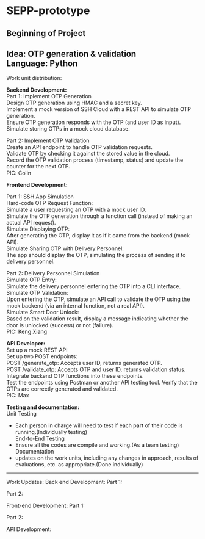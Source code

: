 # SEPP-prototype
Beginning of Project
---------------------------------------
Idea: OTP generation & validation<br>
Language: Python<br>
---------------------------------------
Work unit distribution:

<strong>Backend Development:</strong><br>
Part 1: Implement OTP Generation<br>
Design OTP generation using HMAC and a secret key.<br>
Implement a mock version of SSH Cloud with a REST API to simulate OTP generation.<br>
Ensure OTP generation responds with the OTP (and user ID as input).<br>
Simulate storing OTPs in a mock cloud database.<br>

Part 2: Implement OTP Validation<br>
Create an API endpoint to handle OTP validation requests.<br>
Validate OTP by checking it against the stored value in the cloud.<br>
Record the OTP validation process (timestamp, status) and update the counter for the next OTP.<br>
PIC: Colin<br>

<strong>Frontend Development:</strong><br>

Part 1: SSH App Simulation<br>
Hard-code OTP Request Function:<br>
Simulate a user requesting an OTP with a mock user ID.<br>
Simulate the OTP generation through a function call (instead of making an actual API request).<br>
Simulate Displaying OTP:<br>
After generating the OTP, display it as if it came from the backend (mock API).<br>
Simulate Sharing OTP with Delivery Personnel:<br>
The app should display the OTP, simulating the process of sending it to delivery personnel.<br>

Part 2: Delivery Personnel Simulation<br>
Simulate OTP Entry:<br>
Simulate the delivery personnel entering the OTP into a CLI interface.<br>
Simulate OTP Validation:<br>
Upon entering the OTP, simulate an API call to validate the OTP using the mock backend (via an internal function, not a real API).<br>
Simulate Smart Door Unlock:<br>
Based on the validation result, display a message indicating whether the door is unlocked (success) or not (failure).<br>
PIC: Keng Xiang <br>

<strong>API Developer:</strong><br>
Set up a mock REST API<br>
Set up two POST endpoints:<br>
POST /generate_otp: Accepts user ID, returns generated OTP.<br>
POST /validate_otp: Accepts OTP and user ID, returns validation status.<br>
Integrate backend OTP functions into these endpoints.<br>
Test the endpoints using Postman or another API testing tool. Verify that the OTPs are correctly generated and validated.<br>
PIC: Max <br>

<strong>Testing and documentation:</strong><br>
Unit Testing<br>
* Each person in charge will need to test if each part of their code is running.(Individually testing)<br>
End-to-End Testing<br>
* Ensure all the codes are compile and working.(As a team testing)<br>
Documentation<br>
* updates on the work units, including any changes in approach, results of evaluations, etc. as appropriate.(Done individually)<br>

---------------------------------------
Work Updates:
Back end Development:
Part 1:





Part 2:



Front-end Development:
Part 1:




Part 2:



API Development: